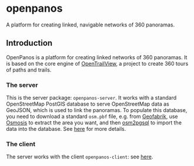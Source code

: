 # openpanos
A platform for creating linked, navigable networks of 360 panoramas.

## Introduction
OpenPanos is a platform for creating linked networks of 360 panoramas. It is based on the core engine of [OpenTrailView](https://opentrailview.org), a project to create 360 tours of paths and trails.

### The server
This is the server package: `openpanos-server`. It works with a standard OpenStreetMap PostGIS database to serve OpenStreetMap data as GeoJSON, which is used to link the panoramas. To populate this database, you need to download a standard `osm.pbf` file, e.g. from [Geofabrik](https://download.geofabrik.de), use [Osmosis](https://wiki.openstreetmap.org/wiki/Osmosis) to extract the area you want, and then [osm2pgsql](https://wiki.openstreetmap.org/wiki/Osm2pgsql) to import the data into the database. See [here](https://wiki.openstreetmap.org/wiki/PostGIS) for more details.

### The client
The server works with the client `openpanos-client`: see [here](https://www.npmjs.com/package/openpanos-client).
